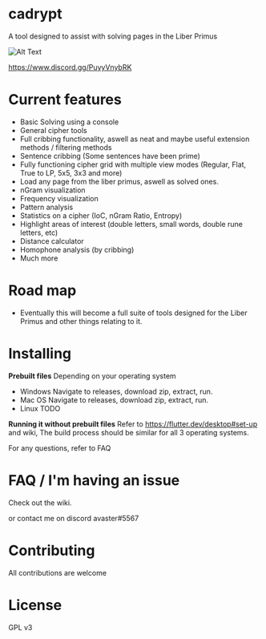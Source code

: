 # cadrypt

A tool designed to assist with solving pages in the Liber Primus

![Alt Text](https://i.imgur.com/uae5KCm.gif)

https://www.discord.gg/PuyyVnybRK
 
# Current features
- Basic Solving using a console
- General cipher tools
- Full cribbing functionality, aswell as neat and maybe useful extension methods / filtering methods
- Sentence cribbing (Some sentences have been prime)
- Fully functioning cipher grid with multiple view modes (Regular, Flat, True to LP, 5x5, 3x3 and more)
- Load any page from the liber primus, aswell as solved ones.
- nGram visualization
- Frequency visualization
- Pattern analysis
- Statistics on a cipher (IoC, nGram Ratio, Entropy)
- Highlight areas of interest (double letters, small words, double rune letters, etc)
- Distance calculator
- Homophone analysis (by cribbing)
- Much more

# Road map
- Eventually this will become a full suite of tools designed for the Liber Primus and other things relating to it.

# Installing

**Prebuilt files**
Depending on your operating system
- Windows
Navigate to releases, download zip, extract, run.
- Mac OS
Navigate to releases, download zip, extract, run.
- Linux
TODO

**Running it without prebuilt files**
Refer to https://flutter.dev/desktop#set-up and wiki, The build process should be similar for all 3 operating systems.

For any questions, refer to FAQ

# FAQ / I'm having an issue
Check out the wiki.

or contact me on discord avaster#5567

# Contributing
All contributions are welcome

# License
GPL v3
